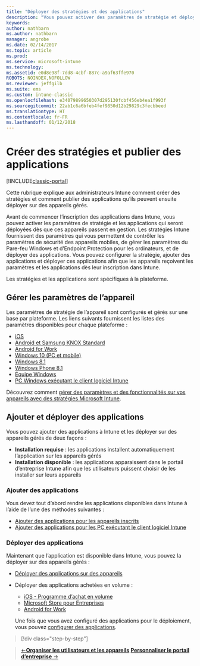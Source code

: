 ```yaml
---
title: "Déployer des stratégies et des applications"
description: "Vous pouvez activer des paramètres de stratégie et déployer des applications qui seront appliquées dès que les appareils sont inscrits dans la gestion."
keywords: 
author: nathbarn
ms.author: nathbarn
manager: angrobe
ms.date: 02/14/2017
ms.topic: article
ms.prod: 
ms.service: microsoft-intune
ms.technology: 
ms.assetid: e0d8e98f-7dd8-4cbf-887c-a9af63ffe970
ROBOTS: NOINDEX,NOFOLLOW
ms.reviewer: jeffgilb
ms.suite: ems
ms.custom: intune-classic
ms.openlocfilehash: e34079899650307d295130fcbf456eb4ea1f993f
ms.sourcegitcommit: 22ab1c6a6bfeb4fef9850d12b29829c3fecbbeed
ms.translationtype: HT
ms.contentlocale: fr-FR
ms.lasthandoff: 01/12/2018
---
```

# <a name="create-policies-and-publish-apps"></a>Créer des stratégies et publier des applications

[!INCLUDE[classic-portal](../includes/classic-portal.md)]

Cette rubrique explique aux administrateurs Intune comment créer des stratégies et comment publier des applications qu’ils peuvent ensuite déployer sur des appareils gérés.

Avant de commencer l’inscription des applications dans Intune, vous pouvez activer les paramètres de stratégie et les applications qui seront déployées dès que ces appareils passent en gestion. Les stratégies Intune fournissent des paramètres qui vous permettent de contrôler les paramètres de sécurité des appareils mobiles, de gérer les paramètres du Pare-feu Windows et d’Endpoint Protection pour les ordinateurs, et de déployer des applications. Vous pouvez configurer la stratégie, ajouter des applications et déployer ces applications afin que les appareils reçoivent les paramètres et les applications dès leur inscription dans Intune.

Les stratégies et les applications sont spécifiques à la plateforme.

## <a name="manage-device-settings"></a>Gérer les paramètres de l’appareil

 Les paramètres de stratégie de l’appareil sont configurés et gérés sur une base par plateforme. Les liens suivants fournissent les listes des paramètres disponibles pour chaque plateforme :

- [iOS](/intune-classic/deploy-use/ios-policy-settings-in-microsoft-intune)
- [Android et Samsung KNOX Standard](/intune-classic/deploy-use/android-policy-settings-in-microsoft-intune)
- [Android for Work](/intune-classic/deploy-use/android-for-work-policy-settings-in-microsoft-intune)
- [Windows 10 (PC et mobile)](/intune-classic/deploy-use/windows-10-policy-settings-in-microsoft-intune)
- [Windows 8.1](/intune-classic/deploy-use/windows-configuration-policy-settings-in-microsoft-intune)
- [Windows Phone 8.1](/intune-classic/deploy-use/windows-phone-8-1-policy-settings-in-microsoft-intune)
- [Équipe Windows](/intune-classic/deploy-use/windows-team-configuration-policy-settings-in-microsoft-intune)
- [PC Windows exécutant le client logiciel Intune](/intune-classic/deploy-use/policies-to-protect-windows-pcs-in-microsoft-intune)

Découvrez comment [gérer des paramètres et des fonctionnalités sur vos appareils avec des stratégies Microsoft Intune](/intune-classic/deploy-use/manage-settings-and-features-on-your-devices-with-microsoft-intune-policies).

## <a name="add-and-deploy-apps"></a>Ajouter et déployer des applications

Vous pouvez ajouter des applications à Intune et les déployer sur des appareils gérés de deux façons :
- **Installation requise** : les applications installent automatiquement l’application sur les appareils gérés
- **Installation disponible** : les applications apparaissent dans le portail d’entreprise Intune afin que les utilisateurs puissent choisir de les installer sur leurs appareils

### <a name="add-apps"></a>Ajouter des applications

Vous devez tout d’abord rendre les applications disponibles dans Intune à l’aide de l’une des méthodes suivantes :
- [Ajouter des applications pour les appareils inscrits](/intune-classic/deploy-use/add-apps-for-mobile-devices-in-microsoft-intune)
- [Ajouter des applications pour les PC exécutant le client logiciel Intune](/intune-classic/deploy-use/add-apps-for-windows-pcs-in-microsoft-intune)

### <a name="deploy-apps"></a>Déployer des applications

Maintenant que l’application est disponible dans Intune, vous pouvez la déployer sur des appareils gérés :
- [Déployer des applications sur des appareils](/intune-classic/deploy-use/deploy-use/deploy-apps-in-microsoft-intune)
- Déployer des applications achetées en volume :
    - [iOS - Programme d’achat en volume](/intune-classic/deploy-use/manage-ios-apps-you-purchased-through-a-volume-purchase-program-with-microsoft-intune)
    - [Microsoft Store pour Entreprises](/intune-classic/deploy-use/manage-apps-you-purchased-from-the-windows-store-for-business-with-microsoft-intune)
    - [Android for Work](/intune-classic/deploy-use/android-for-work-apps)

    Une fois que vous avez configuré des applications pour le déploiement, vous pouvez [configurer des applications](/intune-classic/deploy-use/monitor-apps-in-microsoft-intune).

>[!div class="step-by-step"]

>[&larr;**Organiser les utilisateurs et les appareils**](.\start-with-a-paid-subscription-to-microsoft-intune-step-5.md)       [**Personnaliser le portail d’entreprise** &rarr;](/intune/company-portal-customize)  
